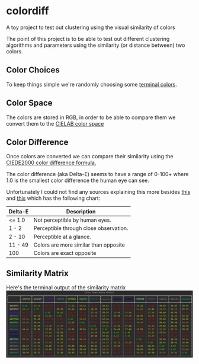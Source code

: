 # colordiff
A toy project to test out clustering using the visual similarity of colors

The point of this project is to be able to test out different clustering algorithms and parameters using the similarity (or distance between) two colors.

## Color Choices
To keep things simple we're randomly choosing some [terminal colors](https://jonasjacek.github.io/colors/).

## Color Space
The colors are stored in RGB, in order to be able to compare them we convert them to the [CIELAB color space](https://en.wikipedia.org/wiki/CIELAB_color_space)

## Color Difference
Once colors are converted we can compare their similarity using the [CIEDE2000 color difference formula.](https://en.wikipedia.org/wiki/Color_difference#CIEDE2000)

The color difference (aka Delta-E) seems to have a range of 0-100+ where 1.0 is the smallest color difference the human eye can see.

Unfortunately I could not find any sources explaining this more besides [this](http://zschuessler.github.io/DeltaE/learn/) and [this](http://www.colorwiki.com/wiki/Delta_E:_The_Color_Difference)
which has the following chart:

| Delta-E | Description                            |
|---------|----------------------------------------|
| <= 1.0  | Not perceptible by human eyes.         |
| 1 - 2   | Perceptible through close observation. |
| 2 - 10  | Perceptible at a glance.               |
| 11 - 49 | Colors are more similar than opposite  |
| 100     | Colors are exact opposite              |

## Similarity Matrix
Here's the terminal output of the similarity matrix
![15x15 Color Similarity Matrix using CIEDE2000](images/color_similarity_matrix.png "15x15 Color Similarity Matrix using CIEDE2000")